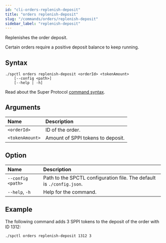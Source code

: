 ```yaml
---
id: "cli-orders-replenish-deposit"
title: "orders replenish-deposit"
slug: "/commands/orders/replenish-deposit"
sidebar_label: "replenish-deposit"
---
```


Replenishes the order deposit.

Certain orders require a positive deposit balance to keep running.

## Syntax

```
./spctl orders replenish-deposit <orderId> <tokenAmount>
    [--config <path>]
    [--help | -h]
```

Read about the Super Protocol [command syntax](/cli/commands#command-syntax).

## Arguments

| **Name** | **Description** |
| :- | :- |
| `<orderId>` | ID of the order. |
| `<tokenAmount>` | Amount of SPPI tokens to deposit. |

## Option

| **Name** | **Description** |
| :- | :- |
| `--config <path>` | Path to the SPCTL configuration file. The default is `./config.json`. |
| `--help`, `-h` | Help for the command. |

## Example

The following command adds 3 SPPI tokens to the deposit of the order with ID 1312:

```
./spctl orders replenish-deposit 1312 3
```